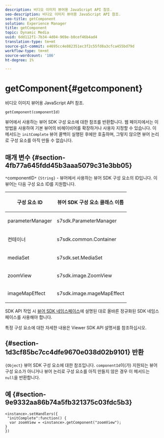 ```yaml
---
description: 비디오 이미지 뷰어용 JavaScript API 참조.
seo-description: 비디오 이미지 뷰어용 JavaScript API 참조.
seo-title: getComponent
solution: Experience Manager
title: getComponent
topic: Dynamic Media
uuid: 6dd112f1-7b34-4d04-969e-b0cef46b4ad4
translation-type: tm+mt
source-git-commit: e4695cc4e882351ec3f2c55fd8a3cfca455bd79d
workflow-type: tm+mt
source-wordcount: '186'
ht-degree: 1%

---
```



# getComponent{#getcomponent}

비디오 이미지 뷰어용 JavaScript API 참조.

`getComponent(componentId)`

뷰어에서 사용하는 뷰어 SDK 구성 요소에 대한 참조를 반환합니다. 웹 페이지에서는 이 방법을 사용하여 기본 뷰어의 비헤이비어를 확장하거나 사용자 지정할 수 있습니다. 이 메서드는 `initComplete` 뷰어 콜백이 실행된 후에만 호출하며, 그렇지 않으면 뷰어 논리로 구성 요소를 아직 만들 수 없습니다.

## 매개 변수 {#section-4fb77a645fdd45b3aaa5079c31e3bb05}

`*`componentID`*`   `{String}` - 뷰어에서 사용하는 뷰어 SDK 구성 요소의 ID입니다. 이 뷰어는 다음 구성 요소 ID를 지원합니다.

<table id="table_7B5DD9303EF44ADD847B13FFEAD135D9"> 
 <thead> 
  <tr> 
   <th colname="col1" class="entry"> <p>구성 요소 ID </p> </th> 
   <th colname="col2" class="entry"> <p>뷰어 SDK 구성 요소 클래스 이름 </p> </th> 
  </tr> 
 </thead>
 <tbody> 
  <tr> 
   <td colname="col1"> <p> <span class="codeph"> parameterManager  </span> </p> </td> 
   <td colname="col2"> <p> <span class="codeph"> s7sdk.ParameterManager  </span> </p> </td> 
  </tr> 
  <tr> 
   <td colname="col1"> <p> <span class="codeph"> 컨테이너 </span> </p> </td> 
   <td colname="col2"> <p> <span class="codeph"> s7sdk.common.Container  </span> </p> </td> 
  </tr> 
  <tr> 
   <td colname="col1"> <p> <span class="codeph"> mediaSet  </span> </p> </td> 
   <td colname="col2"> <p> <span class="codeph"> s7sdk.set.MediaSet  </span> </p> </td> 
  </tr> 
  <tr> 
   <td colname="col1"> <p> <span class="codeph"> zoomView  </span> </p> </td> 
   <td colname="col2"> <p> <span class="codeph"> s7sdk.image.ZoomView  </span> </p> </td> 
  </tr> 
  <tr> 
   <td colname="col1"> <p> <span class="codeph"> imageMapEffect  </span> </p> </td> 
   <td colname="col2"> <p> <span class="codeph"> s7sdk.image.mageMapEffect  </span> </p> </td> 
  </tr> 
 </tbody> 
</table>

SDK API 작업 시 [뷰어 SDK 네임스페이스](../../../c-html5-aem-asset-viewers/c-html5-aem-interactive-images/c-html5-aem-interactive-image-namespace.md#concept-00a31b9bc7eb4014b28c1ba661fe5265)에 설명된 대로 올바른 정규화된 SDK 네임스페이스를 사용해야 합니다.

특정 구성 요소에 대한 자세한 내용은 Viewer SDK API 설명서를 참조하십시오.

## {#section-1d3cf85bc7cc4dfe9670e038d02b9101} 반환

`{Object}` 뷰어 SDK 구성 요소에 대한 참조입니다. `componentId`이(가) 지원되는 뷰어 구성 요소가 아니거나 뷰어 논리로 구성 요소를 아직 만들지 않은 경우 이 메서드는 `null`을 반환합니다.

## 예 {#section-9e9332aa86b74a5fb321375c03fdc5b3}

```
<instance>.setHandlers({ 
 "initComplete":function() { 
  var zoomView = <instance>.getComponent("zoomView"); 
} 
})
```

